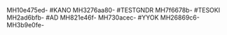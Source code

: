 MH10e475ed-
#KANO
MH3276aa80-
#TESTGNDR
MH7f6678b-
#TESOKI
MH2ad6bfb-
#AD
MH821e46f-
MH730acec-
#YYOK
MH26869c6-
MH3b9e0fe-